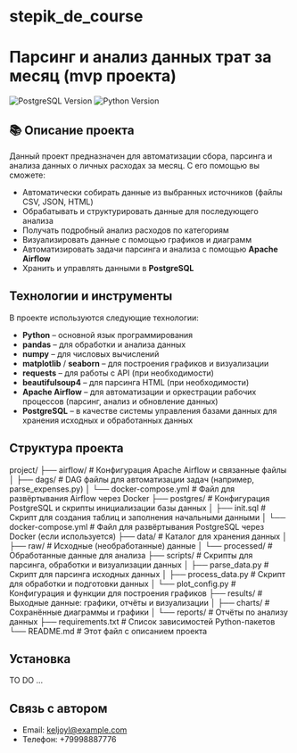 # stepik_de_course
# Парсинг и анализ данных трат за месяц (mvp проекта)

![PostgreSQL Version](https://img.shields.io/badge/postgresql-15.0-green)
![Python Version](https://img.shields.io/badge/python-3.12-blue)

## 📚 Описание проекта

Данный проект предназначен для автоматизации сбора, парсинга и анализа данных о личных расходах за месяц. С его помощью вы сможете:
- Автоматически собирать данные из выбранных источников (файлы CSV, JSON, HTML)
- Обрабатывать и структурировать данные для последующего анализа
- Получать подробный анализ расходов по категориям
- Визуализировать данные с помощью графиков и диаграмм
- Автоматизировать задачи парсинга и анализа с помощью **Apache Airflow**
- Хранить и управлять данными в **PostgreSQL**

## Технологии и инструменты

В проекте используются следующие технологии:
- **Python** – основной язык программирования
- **pandas** – для обработки и анализа данных
- **numpy** – для числовых вычислений
- **matplotlib** / **seaborn** – для построения графиков и визуализации
- **requests** – для работы с API (при необходимости)
- **beautifulsoup4** – для парсинга HTML (при необходимости)
- **Apache Airflow** – для автоматизации и оркестрации рабочих процессов (парсинг, анализ и обновление данных)
- **PostgreSQL** – в качестве системы управления базами данных для хранения исходных и обработанных данных

## Структура проекта
project/
├── airflow/                 # Конфигурация Apache Airflow и связанные файлы
│   ├── dags/                # DAG файлы для автоматизации задач (например, parse_expenses.py)
│   └── docker-compose.yml   # Файл для развёртывания Airflow через Docker
├── postgres/                # Конфигурация PostgreSQL и скрипты инициализации базы данных
│   ├── init.sql             # Скрипт для создания таблиц и заполнения начальными данными
│   └── docker-compose.yml   # Файл для развёртывания PostgreSQL через Docker (если используется)
├── data/                    # Каталог для хранения данных
│   ├── raw/                 # Исходные (необработанные) данные
│   └── processed/           # Обработанные данные для анализа
├── scripts/                 # Скрипты для парсинга, обработки и визуализации данных
│   ├── parse_data.py        # Скрипт для парсинга исходных данных
│   ├── process_data.py      # Скрипт для обработки и подготовки данных
│   └── plot_config.py       # Конфигурация и функции для построения графиков
├── results/                 # Выходные данные: графики, отчёты и визуализации
│   ├── charts/              # Сохранённые диаграммы и графики
│   └── reports/             # Отчёты по анализу данных
├── requirements.txt         # Список зависимостей Python-пакетов
└── README.md                # Этот файл с описанием проекта


## Установка
TO DO ...

## Связь с автором
- Email: keljoyl@example.com
- Телефон: +79998887776